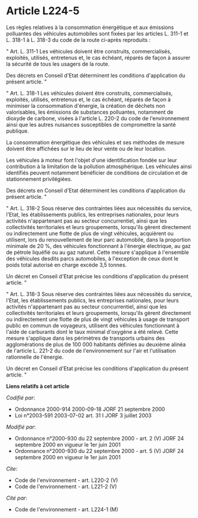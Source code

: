 # Article L224-5

Les règles relatives à la consommation énergétique et aux émissions polluantes des véhicules automobiles sont fixées par les
articles L. 311-1 et L. 318-1 à L. 318-3 du code de la route ci-après reproduits : 

" Art. L. 311-1 Les véhicules doivent être construits, commercialisés, exploités, utilisés, entretenus et, le cas échéant,
réparés de façon à assurer la sécurité de tous les usagers de la route. 

Des décrets en Conseil d'Etat déterminent les conditions d'application du présent article. " 

" Art. L. 318-1 Les véhicules doivent être construits, commercialisés, exploités, utilisés, entretenus et, le cas échéant,
réparés de façon à minimiser la consommation d'énergie, la création de déchets non valorisables, les émissions de substances
polluantes, notamment de dioxyde de carbone, visées à l'article L. 220-2 du code de l'environnement ainsi que les autres
nuisances susceptibles de compromettre la santé publique. 

La consommation énergétique des véhicules et ses méthodes de mesure doivent être affichées sur le lieu de leur vente ou de
leur location. 

Les véhicules à moteur font l'objet d'une identification fondée sur leur contribution à la limitation de la pollution
atmosphérique. Les véhicules ainsi identifiés peuvent notamment bénéficier de conditions de circulation et de stationnement
privilégiées. 

Des décrets en Conseil d'Etat déterminent les conditions d'application du présent article. " 

" Art. L. 318-2 Sous réserve des contraintes liées aux nécessités du service, l'Etat, les établissements publics, les
entreprises nationales, pour leurs activités n'appartenant pas au secteur concurrentiel, ainsi que les collectivités
territoriales et leurs groupements, lorsqu'ils gèrent directement ou indirectement une flotte de plus de vingt véhicules,
acquièrent ou utilisent, lors du renouvellement de leur parc automobile, dans la proportion minimale de 20 %, des véhicules
fonctionnant à l'énergie électrique, au gaz de pétrole liquéfié ou au gaz naturel. Cette mesure s'applique à l'ensemble des
véhicules desdits parcs automobiles, à l'exception de ceux dont le poids total autorisé en charge excède 3,5 tonnes. 

Un décret en Conseil d'Etat précise les conditions d'application du présent article. " 

" Art. L. 318-3 Sous réserve des contraintes liées aux nécessités du service, l'Etat, les établissements publics, les
entreprises nationales, pour leurs activités n'appartenant pas au secteur concurrentiel, ainsi que les collectivités
territoriales et leurs groupements, lorsqu'ils gèrent directement ou indirectement une flotte de plus de vingt véhicules à
usage de transport public en commun de voyageurs, utilisent des véhicules fonctionnant à l'aide de carburants dont le taux
minimal d'oxygène a été relevé. Cette mesure s'applique dans les périmètres de transports urbains des agglomérations de plus
de 100 000 habitants définies au deuxième alinéa de l'article L. 221-2 du code de l'environnement sur l'air et l'utilisation
rationnelle de l'énergie. 

Un décret en Conseil d'Etat précise les conditions d'application du présent article. "

**Liens relatifs à cet article**

_Codifié par_:

  - Ordonnance 2000-914 2000-09-18 JORF 21 septembre 2000
  - Loi n°2003-591 2003-07-02 art. 31 I JORF 3 juillet 2003

_Modifié par_:

  - Ordonnance n°2000-930 du 22 septembre 2000 - art. 2 (V) JORF 24 septembre 2000 en vigueur le 1er juin 2001
  - Ordonnance n°2000-930 du 22 septembre 2000 - art. 5 (V) JORF 24 septembre 2000 en vigueur le 1er juin 2001

_Cite_:

  - Code de l'environnement - art. L220-2 (V)
  - Code de l'environnement - art. L221-2 (V)

_Cité par_:

  - Code de l'environnement - art. L224-1 (M)
